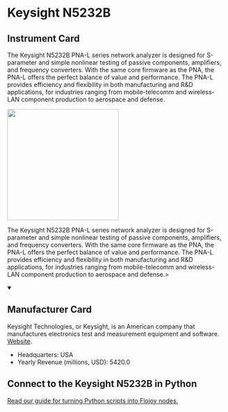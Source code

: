 
# Keysight N5232B

## Instrument Card

<div className="flex">

<div>

The Keysight N5232B PNA-L series network analyzer is designed for S-parameter and simple nonlinear testing of passive components, amplifiers, and frequency converters. With the same core firmware as the PNA, the PNA-L offers the perfect balance of value and performance. The PNA-L provides efficiency and flexibility in both manufacturing and R&D applications, for industries ranging from mobile-telecomm and wireless-LAN component production to aerospace and defense.

</div>

<img width="256" src="docs/Instruments/Network Analyzer/Keysight-N5232B/Keysight-N5232B.jpg"/>

</div>

The Keysight N5232B PNA-L series network analyzer is designed for S-parameter and simple nonlinear testing of passive components, amplifiers, and frequency converters. With the same core firmware as the PNA, the PNA-L offers the perfect balance of value and performance. The PNA-L provides efficiency and flexibility in both manufacturing and R&D applications, for industries ranging from mobile-telecomm and wireless-LAN component production to aerospace and defense.>

<details open>
<summary><h2>Manufacturer Card</h2></summary>

Keysight Technologies, or Keysight, is an American company that manufactures electronics test and measurement equipment and software. <a href="https://www.keysight.com/us/en/home.html">Website</a>.

<ul>
  <li>Headquarters: USA</li>
  <li>Yearly Revenue (millions, USD): 5420.0</li>
</ul>
</details>

## Connect to the Keysight N5232B in Python

[Read our guide for turning Python scripts into Flojoy nodes.](https://docs.flojoy.ai/custom-nodes/creating-custom-node/)


